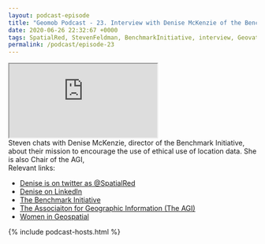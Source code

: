 ```yaml
--- 
layout: podcast-episode
title: "Geomob Podcast - 23. Interview with Denise McKenzie of the Benchmark Initiative"
date: 2020-06-26 22:32:67 +0000
tags: SpatialRed, StevenFeldman, BenchmarkInitiative, interview, Geovation, womeningeospatial, agi
permalink: /podcast/episode-23
---
```


<iframe class="castos-iframe-player" src="https://5e2e9055a029d5-78101471.castos.com/player/208365"></iframe>

<div class="pt20">
Steven chats with Denise McKenzie, director of the Benchmark Initiative, about their mission to encourage the use of ethical use of location data. She is also
Chair of the AGI, 
</div>

<div class="pt20">
  Relevant links:
  <ul>
    <li class="pt10"><a href="https://twitter.com/SpatialRed">Denise is on twitter as @SpatialRed</a></li>
    <li class="pt10"><a href="https://www.linkedin.com/in/denisemckenzie/">Denise on LinkedIn</a></li>
    <li class="pt10"><a href="https://benchmarkinitiative.com">The Benchmark Initiative</a></li>
    <li class="pt10"><a href="https://www.agi.org.uk">The Associaiton for Geographic Information (The AGI)</a></li>
    <li class="pt10"><a href="https://www.womeningeospatial.org">Women in Geospatial</a></li>
  </ul>
</div>

{% include podcast-hosts.html %}












